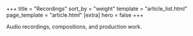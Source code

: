 +++
title = "Recordings"
sort_by = "weight"
template = "article_list.html"
page_template = "article.html"
[extra]
hero = false
+++

Audio recordings, compositions, and production work.

